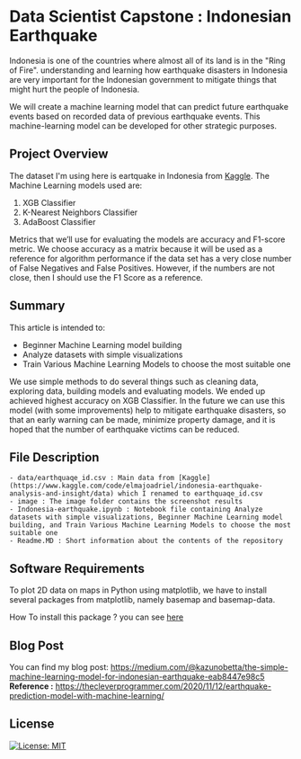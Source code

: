 # Data Scientist Capstone : Indonesian Earthquake

Indonesia is one of the countries where almost all of its land is in the "Ring of Fire". understanding and learning how earthquake disasters in Indonesia are very important for the Indonesian government to mitigate things that might hurt the people of Indonesia.

We will create a machine learning model that can predict future earthquake events based on recorded data of previous earthquake events. This machine-learning model can be developed for other strategic purposes.

## Project Overview
The dataset I'm using here is eartquake in Indonesia from [Kaggle](https://www.kaggle.com/code/elmajoadriel/indonesia-earthquake-analysis-and-insight/data). The Machine Learning models used are:

1. XGB Classifier
2. K-Nearest Neighbors Classifier
3. AdaBoost Classifier

Metrics that we’ll use for evaluating the models are accuracy and F1-score metric. We choose accuracy as a matrix because it will be used as a reference for algorithm performance if the data set has a very close number of False Negatives and False Positives. However, if the numbers are not close, then I should use the F1 Score as a reference.

## Summary
This article is intended to:

- Beginner Machine Learning model building
- Analyze datasets with simple visualizations
- Train Various Machine Learning Models to choose the most suitable one

We use simple methods to do several things such as cleaning data, exploring data, building models and evaluating models. We ended up achieved highest accuracy on XGB Classifier. In the future we can use this model (with some improvements) help to mitigate earthquake disasters, so that an early warning can be made, minimize property damage, and it is hoped that the number of earthquake victims can be reduced.

## File Description
    - data/earthquaqe_id.csv : Main data from [Kaggle](https://www.kaggle.com/code/elmajoadriel/indonesia-earthquake-analysis-and-insight/data) which I renamed to earthquaqe_id.csv
    - image : The image folder contains the screenshot results
    - Indonesia-earthquake.ipynb : Notebook file containing Analyze datasets with simple visualizations, Beginner Machine Learning model building, and Train Various Machine Learning Models to choose the most suitable one 
    - Readme.MD : Short information about the contents of the repository
    
## Software Requirements
To plot 2D data on maps in Python using matplotlib, we have to install several packages from matplotlib, namely basemap and basemap-data.

How To install this package ? you can see [here](https://github.com/Kazunosekai/PROJECT-UDACITY/blob/main/Data%20Scientist%20Capstone/requirements.txt)


    
## Blog Post
You can find my blog post: https://medium.com/@kazunobetta/the-simple-machine-learning-model-for-indonesian-earthquake-eab8447e98c5
**Reference :** https://thecleverprogrammer.com/2020/11/12/earthquake-prediction-model-with-machine-learning/

## License
[![License: MIT](https://img.shields.io/badge/License-MIT-yellow.svg)](https://opensource.org/licenses/MIT)
